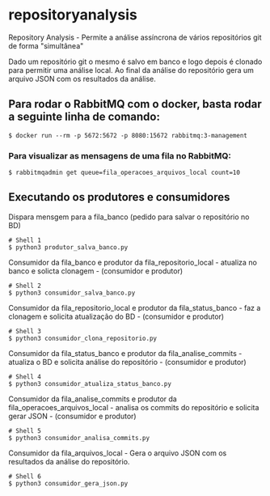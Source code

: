 # repositoryanalysis
Repository Analysis - Permite a análise assíncrona de vários repositórios git de forma "simultânea"

Dado um repositório git o mesmo é salvo em banco e logo depois é clonado para permitir uma análise local. Ao final da análise do repositório gera um arquivo JSON com os resultados da análise.

## Para rodar o RabbitMQ com o docker, basta rodar a seguinte linha de comando:
```
$ docker run --rm -p 5672:5672 -p 8080:15672 rabbitmq:3-management
```

### Para visualizar as mensagens de uma fila no RabbitMQ:
```
$ rabbitmqadmin get queue=fila_operacoes_arquivos_local count=10
```

## Executando os produtores e consumidores

Dispara mensgem para a fila_banco (pedido para salvar o repositório no BD)
```
# Shell 1
$ python3 produtor_salva_banco.py
```

Consumidor da fila_banco e produtor da fila_repositorio_local - atualiza no banco e solicta clonagem - (consumidor e produtor)
```
# Shell 2
$ python3 consumidor_salva_banco.py 
```

Consumidor da fila_repositorio_local e produtor da fila_status_banco - faz a clonagem e solicita atualização do BD - (consumidor e produtor)
```
# Shell 3
$ python3 consumidor_clona_repositorio.py
```

Consumidor da fila_status_banco e produtor da fila_analise_commits - atualiza o BD e solicita análise do repositório - (consumidor e produtor)
```
# Shell 4
$ python3 consumidor_atualiza_status_banco.py
```

Consumidor da fila_analise_commits e produtor da fila_operacoes_arquivos_local - analisa os commits do repositório e solicita gerar JSON - (consumidor e produtor)
```
# Shell 5
$ python3 consumidor_analisa_commits.py
```

Consumidor da fila_arquivos_local - Gera o arquivo JSON com os resultados da análise do repositório.
```
# Shell 6
$ python3 consumidor_gera_json.py 
```
